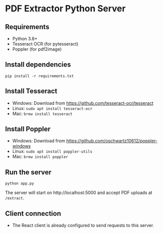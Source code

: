 # PDF Extractor Python Server

## Requirements
- Python 3.8+
- Tesseract OCR (for pytesseract)
- Poppler (for pdf2image)

## Install dependencies
```
pip install -r requirements.txt
```

## Install Tesseract
- Windows: Download from https://github.com/tesseract-ocr/tesseract
- Linux: `sudo apt install tesseract-ocr`
- Mac: `brew install tesseract`

## Install Poppler
- Windows: Download from https://github.com/oschwartz10612/poppler-windows
- Linux: `sudo apt install poppler-utils`
- Mac: `brew install poppler`

## Run the server
```
python app.py
```

The server will start on http://localhost:5000 and accept PDF uploads at `/extract`.

## Client connection
- The React client is already configured to send requests to this server. 